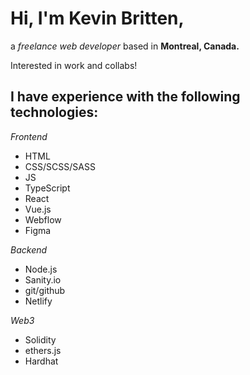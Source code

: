 # Hi, I'm Kevin Britten, 

a *freelance web developer* based in **Montreal, Canada.**

Interested in work and collabs!

## I have experience with the following technologies:

*Frontend*

- HTML
- CSS/SCSS/SASS
- JS
- TypeScript
- React
- Vue.js
- Webflow
- Figma



*Backend*
- Node.js
- Sanity.io
- git/github
- Netlify

*Web3*
- Solidity
- ethers.js
- Hardhat




